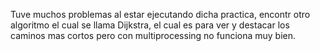 Tuve muchos problemas al estar ejecutando dicha practica, encontr otro algoritmo el cual se llama Dijkstra, el cual es para ver y destacar los caminos mas cortos pero con multiprocessing no funciona muy bien.
